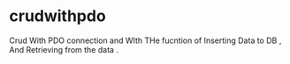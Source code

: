# crudwithpdo
Crud With PDO connection and WIth THe fucntion of Inserting Data to DB , And Retrieving from the data . 
